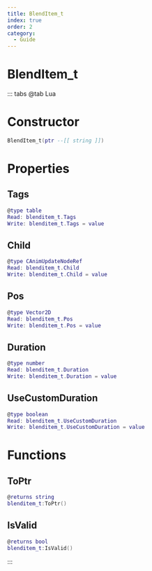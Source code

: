 ```yaml
---
title: BlendItem_t
index: true
order: 2
category:
  - Guide
---
```


# BlendItem_t

::: tabs
@tab Lua
# Constructor
```lua
BlendItem_t(ptr --[[ string ]])
```
# Properties
## Tags 
```lua
@type table
Read: blenditem_t.Tags
Write: blenditem_t.Tags = value
```
## Child 
```lua
@type CAnimUpdateNodeRef
Read: blenditem_t.Child
Write: blenditem_t.Child = value
```
## Pos 
```lua
@type Vector2D
Read: blenditem_t.Pos
Write: blenditem_t.Pos = value
```
## Duration 
```lua
@type number
Read: blenditem_t.Duration
Write: blenditem_t.Duration = value
```
## UseCustomDuration 
```lua
@type boolean
Read: blenditem_t.UseCustomDuration
Write: blenditem_t.UseCustomDuration = value
```
# Functions
## ToPtr
```lua
@returns string
blenditem_t:ToPtr()
```
## IsValid
```lua
@returns bool
blenditem_t:IsValid()
```

:::